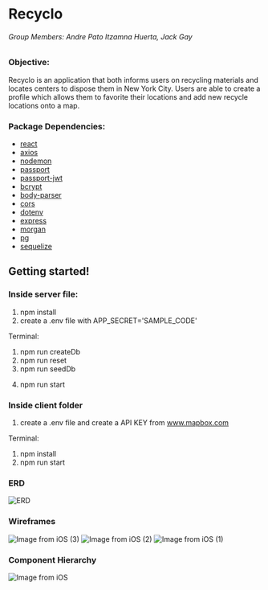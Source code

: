 # Recyclo 
###### Group Members: Andre Pato Itzamna Huerta, Jack Gay

### Objective: 
Recyclo is an application that both informs users on recycling materials and locates centers to dispose them in New York City. Users are able to create a profile which allows them to favorite their locations and add new recycle locations onto a map. 


### Package Dependencies: 
- [react]()
- [axios]()
- [nodemon]()
- [passport]()
- [passport-jwt]()
- [bcrypt]()
- [body-parser]()
- [cors]()
- [dotenv]()
- [express]()
- [morgan]()
- [pg]()
- [sequelize]()

## Getting started! 
### Inside server file: 
1. npm install 
2. create a .env file with APP_SECRET='SAMPLE_CODE'

Terminal: 
1. npm run createDb
2. npm run reset
3. npm run seedDb
4) npm run start

### Inside client folder 
1. create a .env file and create a API KEY from www.mapbox.com 

Terminal:
1. npm install
2. npm run start 


### ERD
![ERD](https://user-images.githubusercontent.com/36831606/57632867-7e769b80-7570-11e9-9a26-609663eebd0c.png)

### Wireframes
![Image from iOS (3)](https://user-images.githubusercontent.com/36831606/57633191-28562800-7571-11e9-8b26-bef379bc5f6f.jpg)
![Image from iOS (2)](https://user-images.githubusercontent.com/36831606/57633192-28562800-7571-11e9-9767-9dec7a76836c.jpg)
![Image from iOS (1)](https://user-images.githubusercontent.com/36831606/57633193-28eebe80-7571-11e9-9469-14e6a164663c.jpg)


### Component Hierarchy
![Image from iOS](https://user-images.githubusercontent.com/36831606/57633138-09f02c80-7571-11e9-9609-a7bddad9e23b.jpg)

 
